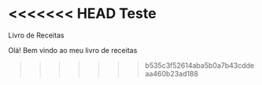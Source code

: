 <<<<<<< HEAD
Teste
=======
Livro de Receitas

Olá! Bem vindo ao meu livro de receitas
>>>>>>> b535c3f52614aba5b0a7b43cddeaa460b23ad188
